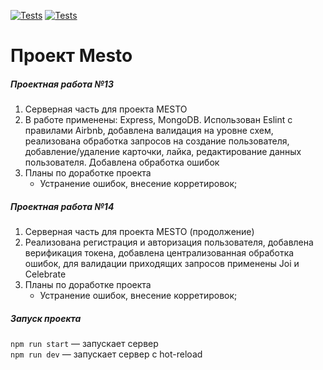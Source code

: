 [![Tests](https://github.com/RomanovAnton/express-mesto-gha/actions/workflows/tests-13-sprint.yml/badge.svg)](https://github.com/RomanovAnton/express-mesto-gha/actions/workflows/tests-13-sprint.yml) [![Tests](https://github.com/RomanovAnton/express-mesto-gha/actions/workflows/tests-14-sprint.yml/badge.svg)](https://github.com/RomanovAnton/express-mesto-gha/actions/workflows/tests-14-sprint.yml)

# Проект Mesto

##### Проектная работа №13

1. Серверная часть для проекта MESTO
2. В работе применены: Express, MongoDB. Использован Eslint с правилами Airbnb, добавлена валидация на уровне схем, реализована обработка запросов на создание пользователя, добавление/удаление карточки, лайка, редактирование данных пользователя. Добавлена обработка ошибок
3. Планы по доработке проекта
   - Устранение ошибок, внесение корретировок;

##### Проектная работа №14

1. Серверная часть для проекта MESTO (продолжение)
2. Реализована регистрация и авторизация пользователя, добавлена верификация токена, добавлена централизованная обработка ошибок, для валидации приходящих запросов применены Joi и Celebrate
3. Планы по доработке проекта
   - Устранение ошибок, внесение корретировок;

##### Запуск проекта

`npm run start` — запускает сервер  
`npm run dev` — запускает сервер с hot-reload
